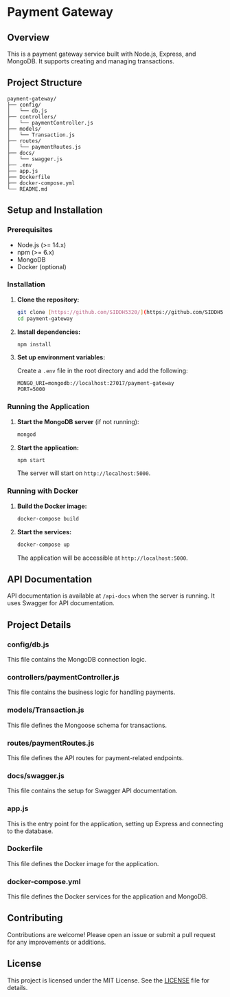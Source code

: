 

# Payment Gateway

## Overview

This is a payment gateway service built with Node.js, Express, and MongoDB. It supports creating and managing transactions.

## Project Structure

```
payment-gateway/
├── config/
│   └── db.js
├── controllers/
│   └── paymentController.js
├── models/
│   └── Transaction.js
├── routes/
│   └── paymentRoutes.js
├── docs/
│   └── swagger.js
├── .env
├── app.js
├── Dockerfile
├── docker-compose.yml
└── README.md
```

## Setup and Installation

### Prerequisites

- Node.js (>= 14.x)
- npm (>= 6.x)
- MongoDB
- Docker (optional)

### Installation

1. **Clone the repository:**

   ```sh
   git clone [https://github.com/SIDDH5320/](https://github.com/SIDDH5320/Nxtjobai.git)
   cd payment-gateway
   ```

2. **Install dependencies:**

   ```sh
   npm install
   ```

3. **Set up environment variables:**

   Create a `.env` file in the root directory and add the following:

   ```env
   MONGO_URI=mongodb://localhost:27017/payment-gateway
   PORT=5000
   ```

### Running the Application

1. **Start the MongoDB server** (if not running):

   ```sh
   mongod
   ```

2. **Start the application:**

   ```sh
   npm start
   ```

   The server will start on `http://localhost:5000`.

### Running with Docker

1. **Build the Docker image:**

   ```sh
   docker-compose build
   ```

2. **Start the services:**

   ```sh
   docker-compose up
   ```

   The application will be accessible at `http://localhost:5000`.

## API Documentation

API documentation is available at `/api-docs` when the server is running. It uses Swagger for API documentation.

## Project Details

### config/db.js

This file contains the MongoDB connection logic.

### controllers/paymentController.js

This file contains the business logic for handling payments.

### models/Transaction.js

This file defines the Mongoose schema for transactions.

### routes/paymentRoutes.js

This file defines the API routes for payment-related endpoints.

### docs/swagger.js

This file contains the setup for Swagger API documentation.

### app.js

This is the entry point for the application, setting up Express and connecting to the database.

### Dockerfile

This file defines the Docker image for the application.

### docker-compose.yml

This file defines the Docker services for the application and MongoDB.

## Contributing

Contributions are welcome! Please open an issue or submit a pull request for any improvements or additions.

## License

This project is licensed under the MIT License. See the [LICENSE](LICENSE) file for details.

```
